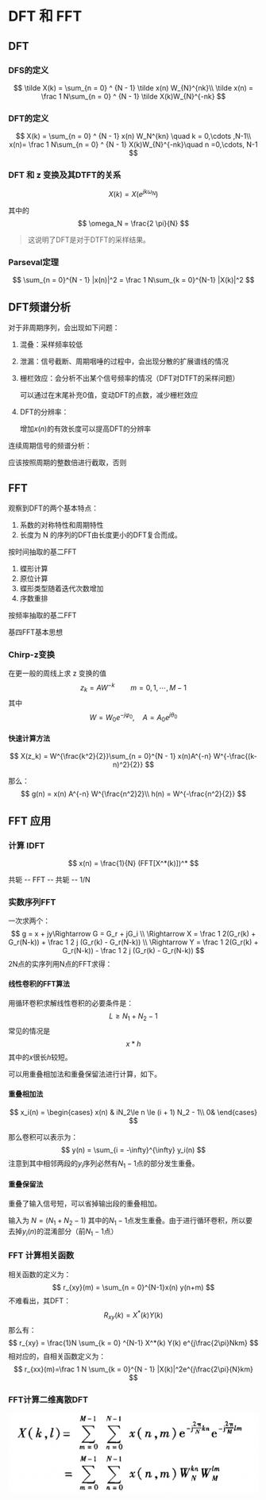 # DFT 和 FFT

## DFT

### DFS的定义

$$
\tilde X(k) = \sum_{n = 0} ^ {N - 1} \tilde x(n) W_{N}^{nk}\\
\tilde x(n) = \frac 1 N\sum_{n = 0} ^ {N - 1} \tilde X(k)W_{N}^{-nk}
$$

### DFT的定义

$$
X(k) = \sum_{n = 0} ^ {N - 1} x(n) W_N^{kn} \quad k = 0,\cdots ,N-1\\
x(n)= \frac 1 N\sum_{n = 0} ^ {N - 1} X(k)W_{N}^{-nk}\quad n =0,\cdots, N-1
$$

### DFT 和 z 变换及其DTFT的关系

$$
X(k) = X(e^{jk\omega_N})
$$

其中的 
$$
\omega_N = \frac{2 \pi}{N}
$$

> 这说明了DFT是对于DTFT的采样结果。

### Parseval定理

$$
\sum_{n = 0}^{N - 1} |x(n)|^2 = \frac 1 N\sum_{k = 0}^{N-1} |X(k)|^2
$$

## DFT频谱分析

对于非周期序列，会出现如下问题：

1. 混叠：采样频率较低

2. 泄漏：信号截断、周期咽唾的过程中，会出现分散的扩展谱线的情况

3. 栅栏效应：会分析不出某个信号频率的情况（DFT对DTFT的采样问题）

   可以通过在末尾补充0值，变动DFT的点数，减少栅栏效应

4. DFT的分辨率：

   增加$x(n)$的有效长度可以提高DFT的分辨率

连续周期信号的频谱分析：

应该按照周期的整数倍进行截取，否则

## FFT

观察到DFT的两个基本特点：

1. 系数的对称特性和周期特性
2. 长度为 N 的序列的DFT由长度更小的DFT复合而成。

按时间抽取的基二FFT

1. 蝶形计算
2. 原位计算
3. 蝶形类型随着迭代次数增加
4. 序数重排

按频率抽取的基二FFT

基四FFT基本思想

### Chirp-z变换

在更一般的周线上求 z 变换的值
$$
z_k = AW^{-k}\qquad m = 0,1,\cdots,M-1
$$
其中
$$
W=W_0 e^{-j\varphi _0},\quad A = A_0e^{j\theta_0}
$$

#### 快速计算方法

$$
X(z_k) = W^{\frac{k^2}{2}}\sum_{n = 0}^{N - 1} x(n)A^{-n} W^{-\frac{(k-n)^2}{2}}
$$

那么：
$$
g(n) = x(n) A^{-n} W^{\frac{n^2}2}\\
h(n) = W^{-\frac{n^2}{2}}
$$

## FFT 应用

### 计算 IDFT

$$
x(n) = \frac{1}{N} (FFT[X^*(k)])^*
$$

共轭 -- FFT -- 共轭 -- 1/N

### 实数序列FFT

一次求两个：
$$
g = x + jy\Rightarrow G = G_r + jG_i
\\
\Rightarrow X = \frac 1 2(G_r(k) + G_r(N-k)) + \frac 1 2 j
(G_r(k) - G_r(N-k))
\\
\Rightarrow Y = \frac 1 2(G_r(k) + G_r(N-k)) - \frac 1 2 j
(G_r(k) - G_r(N-k))
$$
2N点的实序列用N点的FFT求得：

#### 线性卷积的FFT算法

用循环卷积求解线性卷积的必要条件是：
$$
L \ge N_1 + N_2 - 1
$$
常见的情况是
$$
x*h
$$
其中的$x$很长$h$较短。

可以用重叠相加法和重叠保留法进行计算，如下。

#### 重叠相加法

$$
x_i(n) = 
\begin{cases}
	x(n) & iN_2\le n \le (i + 1) N_2 - 1\\
	0&
\end{cases}
$$

那么卷积可以表示为：
$$
y(n) = \sum_{i = -\infty}^{\infty} y_i(n)
$$
注意到其中相邻两段的$y_i$序列必然有$N_1 - 1$点的部分发生重叠。

#### 重叠保留法

重叠了输入信号短，可以省掉输出段的重叠相加。

输入为 $N = (N_1+N_2 - 1)$ 其中的$N_1 -1$点发生重叠。由于进行循环卷积，所以要去掉$y_i(n)$的混淆部分（前$N_1-1$点）

### FFT 计算相关函数

相关函数的定义为：
$$
r_{xy}(m) = \sum_{n = 0}^{N-1}x(n) y(n+m)
$$
不难看出，其DFT：
$$
R_{xy}(k) = X^*(k)Y(k)
$$
那么有：
$$
r_{xy} = \frac{1}N \sum_{k = 0} ^{N-1} X^*(k) Y(k) e^{j\frac{2\pi}Nkm}
$$
相对应的，自相关函数定义为：
$$
r_{xx}(m)=\frac 1 N \sum_{k = 0}^{N - 1} |X(k)|^2e^{j\frac{2\pi}{N}km}
$$

### FFT计算二维离散DFT

![image-20211204144939084](image-20211204144939084.png)







